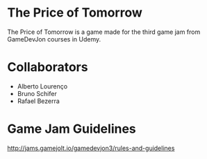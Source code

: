 # The Price of Tomorrow

The Price of Tomorrow is a game made for the third game jam from GameDevJon courses in Udemy.

# Collaborators

- Alberto Lourenço
- Bruno Schifer
- Rafael Bezerra

# Game Jam Guidelines

http://jams.gamejolt.io/gamedevjon3/rules-and-guidelines
